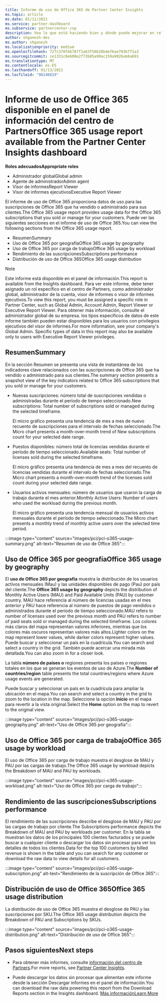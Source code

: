 ```yaml
---
title: Informe de uso de Office 365 de Partner Center Insights
ms.topic: article
ms.date: 01/11/2021
ms.service: partner-dashboard
ms.subservice: partnercenter-csp
description: Vea lo que está haciendo bien y dónde puede mejorar en relación con el uso de las suscripciones de Office 365 que vende o administra para sus clientes.
author: shganesh-dev
ms.author: shganesh
ms.localizationpriority: medium
ms.openlocfilehash: 727c370fbb787f1a63f50b28b4ef6ae703b7f1a3
ms.sourcegitcommit: ce1331c0e600e2f73b85a90ac159a9026ab6a691
ms.translationtype: MT
ms.contentlocale: es-ES
ms.lasthandoff: 01/13/2021
ms.locfileid: "98146819"
---
```

# <a name="office-365-usage-report-available-from-the-partner-center-insights-dashboard"></a><span data-ttu-id="9e7d2-103">Informe de uso de Office 365 disponible en el panel de información del centro de Partners</span><span class="sxs-lookup"><span data-stu-id="9e7d2-103">Office 365 usage report available from the Partner Center Insights dashboard</span></span>

<span data-ttu-id="9e7d2-104">**Roles adecuados**</span><span class="sxs-lookup"><span data-stu-id="9e7d2-104">**Appropriate roles**</span></span>
- <span data-ttu-id="9e7d2-105">Administrador global</span><span class="sxs-lookup"><span data-stu-id="9e7d2-105">Global admin</span></span>
- <span data-ttu-id="9e7d2-106">Agente de administrador</span><span class="sxs-lookup"><span data-stu-id="9e7d2-106">Admin agent</span></span>
- <span data-ttu-id="9e7d2-107">Visor de informes</span><span class="sxs-lookup"><span data-stu-id="9e7d2-107">Report Viewer</span></span>
- <span data-ttu-id="9e7d2-108">Visor de informes ejecutivos</span><span class="sxs-lookup"><span data-stu-id="9e7d2-108">Executive Report Viewer</span></span>

<span data-ttu-id="9e7d2-109">El informe de uso de Office 365 proporciona datos de uso para las suscripciones de Office 365 que ha vendido o administrado para sus clientes.</span><span class="sxs-lookup"><span data-stu-id="9e7d2-109">The Office 365 usage report provides usage data for the Office 365 subscriptions that you sold or manage for your customers.</span></span> <span data-ttu-id="9e7d2-110">Puede ver las siguientes secciones en el informe de uso de Office 365.</span><span class="sxs-lookup"><span data-stu-id="9e7d2-110">You can view the following sections from the Office 365 usage report.</span></span>

- <span data-ttu-id="9e7d2-111">Resumen</span><span class="sxs-lookup"><span data-stu-id="9e7d2-111">Summary</span></span>
- <span data-ttu-id="9e7d2-112">Uso de Office 365 por geografía</span><span class="sxs-lookup"><span data-stu-id="9e7d2-112">Office 365 usage by geography</span></span>
- <span data-ttu-id="9e7d2-113">Uso de Office 365 por carga de trabajo</span><span class="sxs-lookup"><span data-stu-id="9e7d2-113">Office 365 usage by workload</span></span>
- <span data-ttu-id="9e7d2-114">Rendimiento de las suscripciones</span><span class="sxs-lookup"><span data-stu-id="9e7d2-114">Subscriptions performance</span></span>
- <span data-ttu-id="9e7d2-115">Distribución de uso de Office 365</span><span class="sxs-lookup"><span data-stu-id="9e7d2-115">Office 365 usage distribution</span></span>

 > [!NOTE]
 > <span data-ttu-id="9e7d2-116">Este informe está disponible en el panel de información.</span><span class="sxs-lookup"><span data-stu-id="9e7d2-116">This report is available from the Insights dashboard.</span></span> <span data-ttu-id="9e7d2-117">Para ver este informe, debe tener asignado un rol específico en el centro de Partners, como administrador global, administrador de la cuenta, visor de informes o visor de informes ejecutivos.</span><span class="sxs-lookup"><span data-stu-id="9e7d2-117">To view this report, you must be assigned a specific role in Partner Center, such as Global Admin, Account Admin, Report Viewer or Executive Report Viewer.</span></span> <span data-ttu-id="9e7d2-118">Para obtener más información, consulte el administrador global de su empresa. los tipos específicos de datos de este informe también pueden estar disponibles para los usuarios con privilegios ejecutivos del visor de informes.</span><span class="sxs-lookup"><span data-stu-id="9e7d2-118">For more information, see your company's Global Admin. Specific types of data in this report may also be available only to users with Executive Report Viewer privileges.</span></span>

## <a name="summary"></a><span data-ttu-id="9e7d2-119">Resumen</span><span class="sxs-lookup"><span data-stu-id="9e7d2-119">Summary</span></span>

<span data-ttu-id="9e7d2-120">En la sección Resumen se presenta una vista de instantánea de los indicadores clave relacionados con las suscripciones de Office 365 que ha vendido o administrado para sus clientes.</span><span class="sxs-lookup"><span data-stu-id="9e7d2-120">The summary section presents a snapshot view of the key indicators related to Office 365 subscriptions that you sold or manage for your customers.</span></span>  

- <span data-ttu-id="9e7d2-121">Nuevas suscripciones: número total de suscripciones vendidas o administradas durante el período de tiempo seleccionado.</span><span class="sxs-lookup"><span data-stu-id="9e7d2-121">New subscriptions: Total number of subscriptions sold or managed during the selected timeframe.</span></span>

   <span data-ttu-id="9e7d2-122">El micro gráfico presenta una tendencia de mes a mes de nuevo recuento de suscripciones para el intervalo de fechas seleccionado.</span><span class="sxs-lookup"><span data-stu-id="9e7d2-122">The Micro chart presents a month-over-month trend of New subscriptions count for your selected date range.</span></span>

- <span data-ttu-id="9e7d2-123">Puestos disponibles: número total de licencias vendidas durante el período de tiempo seleccionado.</span><span class="sxs-lookup"><span data-stu-id="9e7d2-123">Available seats: Total number of licenses sold during the selected timeframe.</span></span>

   <span data-ttu-id="9e7d2-124">El micro gráfico presenta una tendencia de mes a mes del recuento de licencias vendidas durante el intervalo de fechas seleccionado.</span><span class="sxs-lookup"><span data-stu-id="9e7d2-124">The Micro chart presents a month-over-month trend of the licenses sold count during your selected date range.</span></span>

- <span data-ttu-id="9e7d2-125">Usuarios activos mensuales: número de usuarios que usaron la carga de trabajo durante el mes anterior.</span><span class="sxs-lookup"><span data-stu-id="9e7d2-125">Monthly Active Users: Number of users who used the workload during the previous month.</span></span> 

   <span data-ttu-id="9e7d2-126">El micro gráfico presenta una tendencia mensual de usuarios activos mensuales durante el período de tiempo seleccionado.</span><span class="sxs-lookup"><span data-stu-id="9e7d2-126">The Micro chart presents a monthly trend of monthly active users over the selected time period.</span></span>

:::image type="content" source="images/pci/pci-o365-usage-summary.png" alt-text="Resumen de uso de Office 365":::

## <a name="office-365-usage-by-geography"></a><span data-ttu-id="9e7d2-128">Uso de Office 365 por geografía</span><span class="sxs-lookup"><span data-stu-id="9e7d2-128">Office 365 usage by geography</span></span>

<span data-ttu-id="9e7d2-129">El **uso de Office 365 por geografía** muestra la distribución de los usuarios activos mensuales (Mau) y las unidades disponibles de pago (Pau) por país del cliente.</span><span class="sxs-lookup"><span data-stu-id="9e7d2-129">The **Office 365 usage by geography** depicts the distribution of Monthly Active Users (MAU) and Paid Available Units (PAU) by customer country.</span></span> <span data-ttu-id="9e7d2-130">MAU hace referencia al número de licencias usadas en el mes anterior y PAU hace referencia al número de puestos de pago vendidos o administrados durante el período de tiempo seleccionado.</span><span class="sxs-lookup"><span data-stu-id="9e7d2-130">MAU refers to number of licenses used over the previous month and PAU refers to number of paid seats sold or managed during the selected timeframe.</span></span> <span data-ttu-id="9e7d2-131">Los colores más claros del mapa representan valores inferiores, mientras que los colores más oscuros representan valores más altos.</span><span class="sxs-lookup"><span data-stu-id="9e7d2-131">Lighter colors on the map represent lower values, while darker colors represent higher values.</span></span> <span data-ttu-id="9e7d2-132">Puede buscar y seleccionar un país en la cuadrícula.</span><span class="sxs-lookup"><span data-stu-id="9e7d2-132">You can search and select a country in the grid.</span></span> <span data-ttu-id="9e7d2-133">También puede acercar una mirada más detallada.</span><span class="sxs-lookup"><span data-stu-id="9e7d2-133">You can also zoom in for a closer look.</span></span>

<span data-ttu-id="9e7d2-134">La tabla **número de países o** regiones presenta los países o regiones totales en los que se generan los eventos de uso de Azure.</span><span class="sxs-lookup"><span data-stu-id="9e7d2-134">The **Number of countries/region** table presents the total countries/regions where Azure usage events are generated.</span></span>

<span data-ttu-id="9e7d2-135">Puede buscar y seleccionar un país en la cuadrícula para ampliar la ubicación en el mapa.</span><span class="sxs-lookup"><span data-stu-id="9e7d2-135">You can search and select a country in the grid to zoom to the location in the map.</span></span> <span data-ttu-id="9e7d2-136">Seleccione la opción **Inicio** en el mapa para revertir a la vista original.</span><span class="sxs-lookup"><span data-stu-id="9e7d2-136">Select the **Home** option on the map to revert to the original view.</span></span>


:::image type="content" source="images/pci/pci-o365-usage-geography.png" alt-text="Uso de Office 365 por geografía":::

## <a name="office-365-usage-by-workload"></a><span data-ttu-id="9e7d2-138">Uso de Office 365 por carga de trabajo</span><span class="sxs-lookup"><span data-stu-id="9e7d2-138">Office 365 usage by workload</span></span>

<span data-ttu-id="9e7d2-139">El uso de Office 365 por carga de trabajo muestra el desglose de MAU y PAU por las cargas de trabajo.</span><span class="sxs-lookup"><span data-stu-id="9e7d2-139">The Office 365 usage by workload depicts the Breakdown of MAU and PAU by workloads.</span></span>

:::image type="content" source="images/pci/pci-o365-usage-workload.png" alt-text="Uso de Office 365 por carga de trabajo":::

## <a name="subscriptions-performance"></a><span data-ttu-id="9e7d2-141">Rendimiento de las suscripciones</span><span class="sxs-lookup"><span data-stu-id="9e7d2-141">Subscriptions performance</span></span>

<span data-ttu-id="9e7d2-142">El rendimiento de las suscripciones describe el desglose de MAU y PAU por las cargas de trabajo por cliente.</span><span class="sxs-lookup"><span data-stu-id="9e7d2-142">The Subscriptions performance depicts the Breakdown of MAU and PAU by workloads per customer.</span></span> <span data-ttu-id="9e7d2-143">En la tabla se muestran los datos de los principales 100 clientes facturados y se puede buscar a cualquier cliente o descargar los datos sin procesar para ver los detalles de todos los clientes.</span><span class="sxs-lookup"><span data-stu-id="9e7d2-143">Data for the top 100 customers by billed revenue is shown in the table and you can search for any customer or download the raw data to view details for all customers.</span></span>

:::image type="content" source="images/pci/pci-o365-usage-subscription.png" alt-text="Rendimiento de la suscripción de Office 365":::

## <a name="office-365-usage-distribution"></a><span data-ttu-id="9e7d2-145">Distribución de uso de Office 365</span><span class="sxs-lookup"><span data-stu-id="9e7d2-145">Office 365 usage distribution</span></span>

<span data-ttu-id="9e7d2-146">La distribución de uso de Office 365 muestra el desglose de PAU y las suscripciones por SKU.</span><span class="sxs-lookup"><span data-stu-id="9e7d2-146">The Office 365 usage distribution depicts the Breakdown of PAU and Subscriptions by SKUs.</span></span>

:::image type="content" source="images/pci/pci-o365-usage-distribution.png" alt-text="Distribución de uso de Office 365":::

## <a name="next-steps"></a><span data-ttu-id="9e7d2-148">Pasos siguientes</span><span class="sxs-lookup"><span data-stu-id="9e7d2-148">Next steps</span></span>

- <span data-ttu-id="9e7d2-149">Para obtener más informes, consulte [información del centro de Partners](partner-center-insights.md).</span><span class="sxs-lookup"><span data-stu-id="9e7d2-149">For more reports, see [Partner Center Insights](partner-center-insights.md).</span></span>

- <span data-ttu-id="9e7d2-150">Puede descargar los datos sin procesar que alimentan este informe desde la sección Descargar informes en el panel de información.</span><span class="sxs-lookup"><span data-stu-id="9e7d2-150">You can download the raw data powering this report from the Download Reports section in the Insights dashboard.</span></span> [<span data-ttu-id="9e7d2-151">Más información</span><span class="sxs-lookup"><span data-stu-id="9e7d2-151">Learn More</span></span>](pci-download-reports.md) 
